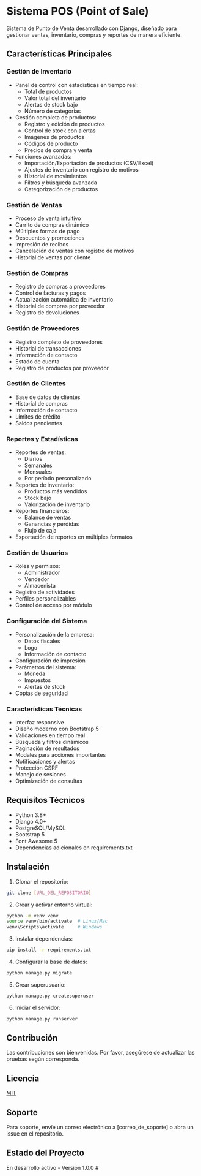 # Sistema POS (Point of Sale)

Sistema de Punto de Venta desarrollado con Django, diseñado para gestionar ventas, inventario, compras y reportes de manera eficiente.

## Características Principales

### Gestión de Inventario
- Panel de control con estadísticas en tiempo real:
  - Total de productos
  - Valor total del inventario
  - Alertas de stock bajo
  - Número de categorías
- Gestión completa de productos:
  - Registro y edición de productos
  - Control de stock con alertas
  - Imágenes de productos
  - Códigos de producto
  - Precios de compra y venta
- Funciones avanzadas:
  - Importación/Exportación de productos (CSV/Excel)
  - Ajustes de inventario con registro de motivos
  - Historial de movimientos
  - Filtros y búsqueda avanzada
  - Categorización de productos

### Gestión de Ventas
- Proceso de venta intuitivo
- Carrito de compras dinámico
- Múltiples formas de pago
- Descuentos y promociones
- Impresión de recibos
- Cancelación de ventas con registro de motivos
- Historial de ventas por cliente

### Gestión de Compras
- Registro de compras a proveedores
- Control de facturas y pagos
- Actualización automática de inventario
- Historial de compras por proveedor
- Registro de devoluciones

### Gestión de Proveedores
- Registro completo de proveedores
- Historial de transacciones
- Información de contacto
- Estado de cuenta
- Registro de productos por proveedor

### Gestión de Clientes
- Base de datos de clientes
- Historial de compras
- Información de contacto
- Límites de crédito
- Saldos pendientes

### Reportes y Estadísticas
- Reportes de ventas:
  - Diarios
  - Semanales
  - Mensuales
  - Por período personalizado
- Reportes de inventario:
  - Productos más vendidos
  - Stock bajo
  - Valorización de inventario
- Reportes financieros:
  - Balance de ventas
  - Ganancias y pérdidas
  - Flujo de caja
- Exportación de reportes en múltiples formatos

### Gestión de Usuarios
- Roles y permisos:
  - Administrador
  - Vendedor
  - Almacenista
- Registro de actividades
- Perfiles personalizables
- Control de acceso por módulo

### Configuración del Sistema
- Personalización de la empresa:
  - Datos fiscales
  - Logo
  - Información de contacto
- Configuración de impresión
- Parámetros del sistema:
  - Moneda
  - Impuestos
  - Alertas de stock
- Copias de seguridad

### Características Técnicas
- Interfaz responsive
- Diseño moderno con Bootstrap 5
- Validaciones en tiempo real
- Búsqueda y filtros dinámicos
- Paginación de resultados
- Modales para acciones importantes
- Notificaciones y alertas
- Protección CSRF
- Manejo de sesiones
- Optimización de consultas

## Requisitos Técnicos
- Python 3.8+
- Django 4.0+
- PostgreSQL/MySQL
- Bootstrap 5
- Font Awesome 5
- Dependencias adicionales en requirements.txt

## Instalación

1. Clonar el repositorio:
```bash
git clone [URL_DEL_REPOSITORIO]
```

2. Crear y activar entorno virtual:
```bash
python -m venv venv
source venv/bin/activate  # Linux/Mac
venv\Scripts\activate     # Windows
```

3. Instalar dependencias:
```bash
pip install -r requirements.txt
```

4. Configurar la base de datos:
```bash
python manage.py migrate
```

5. Crear superusuario:
```bash
python manage.py createsuperuser
```

6. Iniciar el servidor:
```bash
python manage.py runserver
```

## Contribución
Las contribuciones son bienvenidas. Por favor, asegúrese de actualizar las pruebas según corresponda.

## Licencia
[MIT](https://choosealicense.com/licenses/mit/)

## Soporte
Para soporte, envíe un correo electrónico a [correo_de_soporte] o abra un issue en el repositorio.

## Estado del Proyecto
En desarrollo activo - Versión 1.0.0 #
